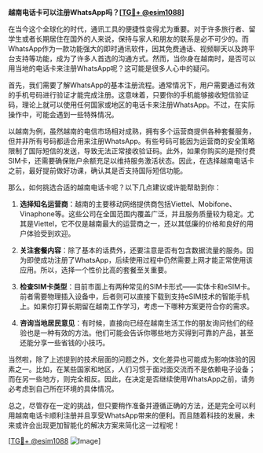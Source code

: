 **越南电话卡可以注册WhatsApp吗？[[TG💪+ @esim1088](https://t.me/s/esim1088)]**

在当今这个全球化的时代，通讯工具的便捷性变得尤为重要。对于许多旅行者、留学生或者长期居住在国外的人来说，保持与家人和朋友的联系是必不可少的。而WhatsApp作为一款功能强大的即时通讯软件，因其免费通话、视频聊天以及跨平台支持等功能，成为了许多人首选的沟通方式。然而，当你身在越南时，是否可以用当地的电话卡来注册WhatsApp呢？这可能是很多人心中的疑问。

首先，我们需要了解WhatsApp的基本注册流程。通常情况下，用户需要通过有效的手机号码进行验证才能完成注册。这意味着，只要你的手机能够接收短信验证码，理论上就可以使用任何国家或地区的电话卡来注册WhatsApp。不过，在实际操作中，可能会遇到一些特殊情况。

以越南为例，虽然越南的电信市场相对成熟，拥有多个运营商提供各种套餐服务，但并非所有号码都适合用来注册WhatsApp。有些号码可能因为运营商的安全策略限制了国际短信的发送，导致无法正常接收验证码。此外，如果你购买的是预付费SIM卡，还需要确保账户余额充足以维持服务激活状态。因此，在选择越南电话卡之前，最好提前做好功课，确认其是否支持国际短信功能。

那么，如何挑选合适的越南电话卡呢？以下几点建议或许能帮助到你：

1. **选择知名运营商**：越南的主要移动网络提供商包括Viettel、Mobifone、Vinaphone等。这些公司在全国范围内覆盖广泛，并且服务质量较为稳定。尤其是Viettel，它不仅是越南最大的运营商之一，还以其低廉的价格和良好的用户体验受到欢迎。
   
2. **关注套餐内容**：除了基本的话费外，还要注意是否有包含数据流量的服务。因为即使成功注册了WhatsApp，后续使用过程中仍然需要上网才能正常使用该应用。所以，选择一个性价比高的套餐至关重要。

3. **检查SIM卡类型**：目前市面上有两种常见的SIM卡形式——实体卡和eSIM卡。前者需要物理插入设备中，后者则可以直接下载到支持eSIM技术的智能手机上。如果你打算长期留在越南工作学习，考虑一下哪种方案更符合你的需求。

4. **咨询当地居民意见**：有时候，直接向已经在越南生活工作的朋友询问他们的经验也是一种有效的方法。他们可能会告诉你哪些地方买得到可靠的产品，甚至还能分享一些省钱的小技巧。

当然啦，除了上述提到的技术层面的问题之外，文化差异也可能成为影响体验的因素之一。比如，在某些国家和地区，人们习惯于面对面交流而不是依赖电子设备；而在另一些地方，则完全相反。因此，在决定是否继续使用WhatsApp之前，请务必考虑到自己所在环境的具体情况。

总之，尽管存在一定的挑战，但只要稍作准备并遵循正确的方法，还是完全可以利用越南电话卡顺利注册并且享受WhatsApp带来的便利。而且随着科技的发展，未来或许会出现更加智能化的解决方案来简化这一过程呢！

[[TG💪+ @esim1088](https://t.me/s/esim1088) ![Image](https://i.postimg.cc/4NQfJmqS/Snipaste-2025-05-13-00-14-12.png)]